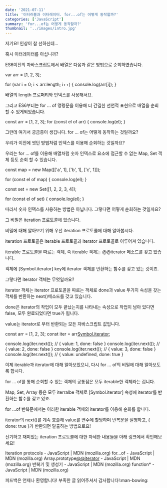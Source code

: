 ```yaml
---
date: '2021-07-11'
title: '이터러블과 이터레이터. for...of는 어떻게 동작할까?'
categories: ['JavaScript']
summary: 'for...of는 어떻게 동작할까?'
thumbnail: '../images/intro.jpg'
---
```


저기요! 인상이 참 선하신데...

혹시 이터레이터를 아십니까?

ES6이전의 자바스크립트에서 배열은 다음과 같은 방법으로 순회하였습니다.

var arr = [1, 2, 3];

for (var i = 0; i < arr.length; i++) {
console.log(arr[i]);
}

배열의 length 프로퍼티와 인덱스를 사용해서요.

그리고 ES6부터는 for ... of 명령문을 이용해 더 간결한 선언적 표현으로 배열을 순회 할 수 있게되었습니다.

const arr = [1, 2, 3];
for (const el of arr) {
console.log(el);
}

그런데 여기서 궁금증이 생깁니다. for ... of는 어떻게 동작하는 것일까요?

우리가 이전에 썻던 방법처럼 인덱스를 이용해 순회하는 것일까요?

우리는 for ... of를 이용해 배열처럼 숫자 인덱스로 요소에 접근할 수 없는 Map, Set 객체 등도 순회 할 수 있습니다.

const map = new Map([['a', 1], ['b', 1], ['c', 1]]);

for (const el of map) {
console.log(el);
}

const set = new Set([1, 2, 2, 3, 4]);

for (const el of set) {
console.log(el);
}

따라서 숫자 인덱스를 사용하는 방법은 아닙니다. 그렇다면 어떻게 순회하는 것일까요?

그 비밀은 iteration 프로토콜에 있습니다.

비밀에 대해 알아보기 위해 우선 iteration 프로토콜에 대해 알아봅시다.

iteration 프로토콜은 iterable 프로토콜과 iterator 프로토콜로 이루어져 있습니다.

iterable 프로토콜을 따르는 객체, 즉 iterable 객체는 @@iterator 메소드를 갖고 있습니다.

객체에 [Symbol.iterator] key에 iterator 객체를 반환하는 함수를 갖고 있는 것이죠.

그렇다면 iterator 객체는 무엇일까요?

iterator 객체는 iterator 프로토콜을 따르는 객체로 done과 value 두가지 속성을 갖는 객체를 반환하는 next()메소드를 갖고 있습니다.

done은 iterator의 작업이 모두 끝났는지를 나타내는 속성으로 작업이 남아 있다면 false, 모두 완료되었다면 true가 됩니다.

value는 iterator로 부터 반환되는 모든 자바스크립트 값입니다.

const arr = [1, 2, 3];
const iter = arr[Symbol.iterator]();

console.log(iter.next()); // { value: 1, done: false }
console.log(iter.next()); // { value: 2, done: false }
console.log(iter.next()); // { value: 3, done: false }
console.log(iter.next()); // { value: undefined, done: true }

이제 iterable과 iterator에 대해 알아보았으니, 다시 for ... of의 비밀에 대해 알아보도록 합시다.

for ... of를 통해 순회할 수 있는 객체의 공통점은 모두 iterable한 객체라는 겁니다.

Map, Set, Array 등은 모두 iterralbe 객체로 [Symbol.iterator] 속성에 iterator를 반환하는 함수를 갖고 있죠.

for ...of 반복문에서는 이러한 iterable 객체의 iterator를 이용해 순회를 합니다.

iterator의 next()를 계속 호출해 value를 변수에 할당하며 반복문을 실행하고, { done: true }가 반환되면 탈출하는 방법으로요!

신기하고 재미있는 iteration 프로토콜에 대한 자세한 내용들을 아래 링크에서 확인해보세요!

Iteration protocols - JavaScript | MDN (mozilla.org)
for...of - JavaScript | MDN (mozilla.org)
Array.prototype[@@iterator]() - JavaScript | MDN (mozilla.org)
반복기 및 생성기 - JavaScript | MDN (mozilla.org)
function\* - JavaScript | MDN (mozilla.org)

피드백은 언제나 환영합니다! 부족한 글 읽어주셔서 감사합니다!:man-bowing:
